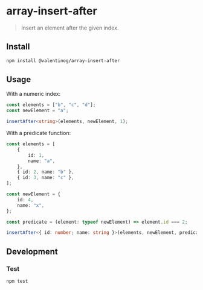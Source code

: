 # array-insert-after
> Insert an element after the given index.

## Install

```bash
npm install @valentinog/array-insert-after
```

## Usage

With a numeric index:

```typescript
const elements = ["b", "c", "d"];
const newElement = "a";

insertAfter<string>(elements, newElement, 1);
```

With a predicate function:

```typescript
const elements = [
    {
        id: 1,
        name: "a",
    },
    { id: 2, name: "b" },
    { id: 3, name: "c" },
];

const newElement = {
    id: 4,
    name: "x",
};

const predicate = (element: typeof newElement) => element.id === 2;

insertAfter<{ id: number; name: string }>(elements, newElement, predicate);
```

## Development

### Test

```bash
npm test
```
